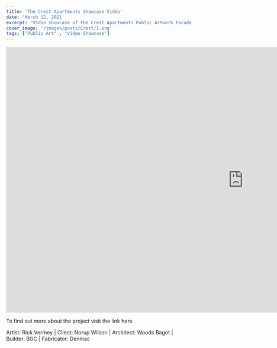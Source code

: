 ```yaml
---
title: 'The Crest Apartments Showcase Video'
date: 'March 12, 2021'
excerpt: 'Video showcase of the Crest Apartments Public Artwork Facade.'
cover_image: '/images/posts/Crest/1.png'
tags: ["Public Art" , "Video Showcase"]
---
```


<div class="aspect-w-16 aspect-h-9">
<iframe width="1280" height="719" src="https://www.youtube.com/embed/lJ_CpyqE6Dk" title="YouTube video player" frameborder="0" allow="accelerometer; autoplay; clipboard-write; encrypted-media; gyroscope; picture-in-picture" allowfullscreen></iframe>
</div>

To find out more about the project visit the link here

Artist: Rick Vermey | Client: Norup Wilson | Architect: Woods Bagot  | Builder: BGC  | Fabricator: Denmac